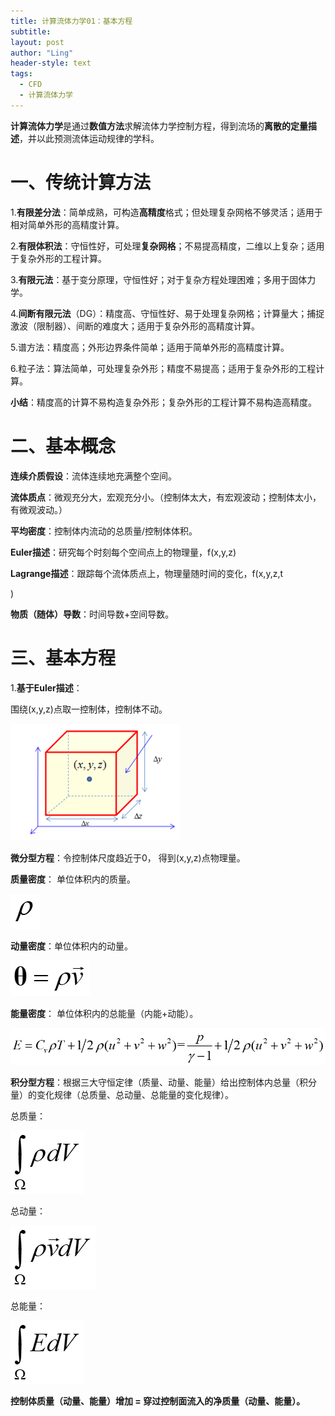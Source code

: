 ```yaml
---
title: 计算流体力学01：基本方程
subtitle: 
layout: post
author: "Ling"
header-style: text
tags:
  - CFD
  - 计算流体力学
---
```


**计算流体力学**是通过**数值方法**求解流体力学控制方程，得到流场的**离散的定量描述**，并以此预测流体运动规律的学科。

# 一、传统计算方法

1.**有限差分法**：简单成熟，可构造**高精度**格式；但处理复杂网格不够灵活；适用于相对简单外形的高精度计算。

2.**有限体积法**：守恒性好，可处理**复杂网格**；不易提高精度，二维以上复杂；适用于复杂外形的工程计算。

3.**有限元法**：基于变分原理，守恒性好；对于复杂方程处理困难；多用于固体力学。

4.**间断有限元法**（DG）：精度高、守恒性好、易于处理复杂网格；计算量大；捕捉激波（限制器）、间断的难度大；适用于复杂外形的高精度计算。

5.谱方法：精度高；外形边界条件简单；适用于简单外形的高精度计算。

6.粒子法：算法简单，可处理复杂外形；精度不易提高；适用于复杂外形的工程计算。

**小结**：精度高的计算不易构造复杂外形；复杂外形的工程计算不易构造高精度。

# 二、基本概念

**连续介质假设**：流体连续地充满整个空间。

**流体质点**：微观充分大，宏观充分小。（控制体太大，有宏观波动；控制体太小，有微观波动。）

**平均密度**：控制体内流动的总质量/控制体体积。

**Euler描述**：研究每个时刻每个空间点上的物理量，f(x,y,z)

**Lagrange描述**：跟踪每个流体质点上，物理量随时间的变化，f(x,y,z,t

)

**物质（随体）导数**：时间导数+空间导数。

# 三、基本方程

1.**基于Euler描述**：

围绕(x,y,z)点取一控制体，控制体不动。

<img src="https://github.com/VistaLing/VistaLing.github.io/blob/master/img/2023/09/2023-09-22-001.png?raw=true" style="zoom: 100%;" />

**微分型方程**：令控制体尺度趋近于0， 得到(x,y,z)点物理量。

**质量密度**： 单位体积内的质量。

<img src="https://github.com/VistaLing/VistaLing.github.io/blob/master/img/2023/09/2023-09-22-008.png?raw=true" style="zoom: 100%;" />

**动量密度**：单位体积内的动量。

<img src="https://github.com/VistaLing/VistaLing.github.io/blob/master/img/2023/09/2023-09-22-009.png?raw=true" style="zoom: 100%;" />

**能量密度**： 单位体积内的总能量（内能+动能）。

<img src="https://github.com/VistaLing/VistaLing.github.io/blob/master/img/2023/09/2023-09-22-010.png?raw=true" style="zoom: 100%;" />

**积分型方程**：根据三大守恒定律（质量、动量、能量）给出控制体内总量（积分量）的变化规律（总质量、总动量、总能量的变化规律）。

总质量：

<img src="https://github.com/VistaLing/VistaLing.github.io/blob/master/img/2023/09/2023-09-22-011.png?raw=true" style="zoom: 100%;" />

总动量：

<img src="https://github.com/VistaLing/VistaLing.github.io/blob/master/img/2023/09/2023-09-22-012.png?raw=true" style="zoom: 100%;" />

总能量：

<img src="https://github.com/VistaLing/VistaLing.github.io/blob/master/img/2023/09/2023-09-22-013.png?raw=true" style="zoom: 100%;" />

**控制体质量（动量、能量）增加 = 穿过控制面流入的净质量（动量、能量）。**

